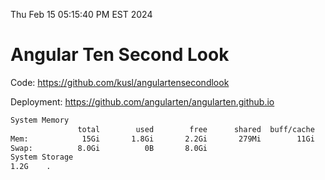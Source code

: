 Thu Feb 15 05:15:40 PM EST 2024

# Angular Ten Second Look

Code: https://github.com/kusl/angulartensecondlook

Deployment: https://github.com/angularten/angularten.github.io

```bash
System Memory
               total        used        free      shared  buff/cache   available
Mem:            15Gi       1.8Gi       2.2Gi       279Mi        11Gi        13Gi
Swap:          8.0Gi          0B       8.0Gi
System Storage
1.2G	.
